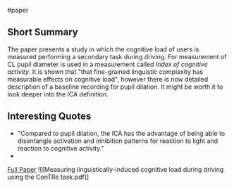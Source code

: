 #paper 

## Short Summary ##
The paper presents a study in which the cognitive load of users is measured performing a secondary task during driving. For measurement of CL pupil diameter is used in a measurement called *Index of cognitive activity*.
It is shown that "that fine-grained linguistic complexity has measurable effects on cognitive load", however there is now detailed description of a baseline recording for pupil dilation. It might be worth it to look deeper into the ICA definition.

## Interesting Quotes ##
- "Compared to pupil dilation, the ICA has the advantage of being able to disentangle activation and inhibition patterns for reaction to light and reaction to cognitive activity."
- 
[Full Paper](https://dl.acm.org/doi/10.1145/2516540.2516546) ![[Measuring linguistically-induced cognitive load during driving using the ConTRe task.pdf]]